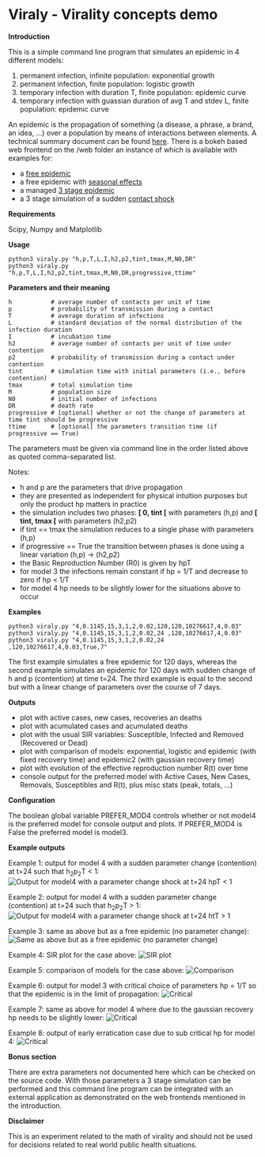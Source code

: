 # Viraly - Virality concepts demo

**Introduction**

This is a simple command line program that simulates an epidemic in 4 different models:

1. permanent infection, infinite population: exponential growth
2. permanent infection, finite population: logistic growth
3. temporary infection with duration T, finite population: epidemic curve
4. temporary infection with guassian duration of avg T and stdev L, finite population: epidemic curve

An epidemic is the propagation of something (a disease, a phrase, a brand, an idea, ...) over a population by means of interactions between elements. A technical summary document can be found [here](https://github.com/ghomem/viraly/blob/master/doc/viral-summary-github.pdf). There is a bokeh based web frontend on the /web folder an instance of which is available with examples for:

* a [free epidemic](https://lo.gic.li/viral-simple)
* a free epidemic with [seasonal effects](https://lo.gic.li/viral-seasonal)
* a managed [3 stage epidemic](https://lo.gic.li/viral)
* a 3 stage simulation of a sudden [contact shock](https://lo.gic.li/viral-xmas)

**Requirements**

Scipy, Numpy and Matplotlib

**Usage**

```
python3 viraly.py "h,p,T,L,I,h2,p2,tint,tmax,M,N0,DR"
python3 viraly.py "h,p,T,L,I,h2,p2,tint,tmax,M,N0,DR,progressive,ttime"
```

**Parameters and their meaning**
```
h           # average number of contacts per unit of time
p           # probability of transmission during a contact
T           # average duration of infections
L           # standard deviation of the normal distribution of the infection duration
I           # incubation time
h2          # average number of contacts per unit of time under contention
p2          # probability of transmission during a contact under contention
tint        # simulation time with initial parameters (i.e., before contention)
tmax        # total simulation time
M           # population size
N0          # initial number of infections
DR          # death rate
progressive # [optional] whether or not the change of parameters at time tint should be progressive
ttime       # [optional] the parameters transition time (if progressive == True)
```
The parameters must be given via command line in the order listed above as quoted comma-separated list.

Notes:
* h and p are the parameters that drive propagation
* they  are presented as independent for physical intuition purposes but only the product hp matters in practice
* the simulation includes two phases:  **\[ 0, tint \[** with parameters (h,p) and **\[ tint, tmax \[**  with parameters (h2,p2)
* if tint == tmax the simulation reduces to a single phase with parameters (h,p)
* if progressive == True the transition between phases is done using a linear variation (h,p) -> (h2,p2)
* the Basic Reproduction Number (R0) is given by hpT
* for model 3 the infections remain constant if hp = 1/T and decrease to zero if hp < 1/T
* for model 4 hp needs to be slightly lower for the situations above to occur

**Examples**
```
python3 viraly.py "4,0.1145,15,3,1,2,0.02,120,120,10276617,4,0.03"
python3 viraly.py "4,0.1145,15,3,1,2,0.02,24 ,120,10276617,4,0.03"
python3 viraly.py "4,0.1145,15,3,1,2,0.02,24 ,120,10276617,4,0.03,True,7"
```

The first example simulates a free epidemic for 120 days, whereas the second example simulates an epidemic for 120 days with sudden change of h and p (contention) at time t=24. The third example is equal to the second but with a linear change of parameters over the course of 7 days.

**Outputs**

* plot with active cases, new cases, recoveries an deaths
* plot with acumulated cases and acumulated deaths
* plot with the usual SIR variables: Susceptible, Infected and Removed (Recovered or Dead)
* plot with comparison of models: exponential, logistic and epidemic (with fixed recovery time) and epidemic2 (with gaussian recovery time)
* plot with evolution of the effective reproduction number R(t) over time
* console output for the preferred model with Active Cases, New Cases, Removals, Susceptibles and R(t), plus misc stats (peak, totals, ...)

**Configuration**

The boolean global variable PREFER_MOD4 controls whether or not model4 is the preferred model for console output and plots. If PREFER_MOD4 is False the preferred model is model3.

**Example outputs**

Example 1: output for model 4 with a sudden parameter change (contention) at t=24 such that h<sub>2</sub>p<sub>2</sub>T < 1:
![Output for model4 with a parameter change shock at t=24 hpT < 1](https://github.com/ghomem/viraly/blob/master/images/example_t24_shock.png)

Example 2: output for model 4 with a sudden parameter change (contention) at t=24 such that h<sub>2</sub>p<sub>2</sub>T > 1:
![Output for model4 with a parameter change shock at t=24 htT > 1](https://github.com/ghomem/viraly/blob/master/images/example_t24_shock_larger_R.png)

Example 3: same as above but as a free epidemic (no parameter change):
![Same as above but as a free epidemic (no parameter change)](https://github.com/ghomem/viraly/blob/master/images/example_no_shock.png)

Example 4: SIR plot for the case above:
![SIR plot](https://github.com/ghomem/viraly/blob/master/images/example_no_shock_SIR.png)

Example 5: comparison of models for the case above:
![Comparison](https://github.com/ghomem/viraly/blob/master/images/example_no_shock_comp.png)

Example 6: output for model 3 with critical choice of parameters hp = 1/T so that the epidemic is in the limit of propagation:
![Critical](https://github.com/ghomem/viraly/blob/master/images/example_no_shock_prop_stall_model3.png)

Example 7: same as above for model 4 where due to the gaussian recovery hp needs to be slightly lower:
![Critical](https://github.com/ghomem/viraly/blob/master/images/example_no_shock_prop_stall_model4.png)

Example 8: output of early erratication case due to sub critical hp for model 4:
![Critical](https://github.com/ghomem/viraly/blob/master/images/example_no_shock_erradication_model4.png)

**Bonus section**

There are extra parameters not documented here which can be checked on the source code. With those parameters a 3 stage simulation can be performed and this command line program can be integrated with an external application as demonstrated on the web frontends mentioned in the introduction.

**Disclaimer**

This is an experiment related to the math of virality and should not be used for decisions related to real world public health situations.
